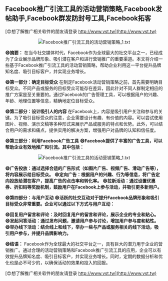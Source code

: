## **Facebook推广引流工具的活动营销策略,Facebook发帖助手,Facebook群发防封号工具,Facebook拓客**

[😍想了解推广相关软件的朋友请登录 http://www.vst.tw](http://www.vst.tw)

 <center><img src="https://vst.tw/MP4/tuiguang/png/7.png" alt="Facebook推广引流工具的活动营销策略_1.txt"></center>

**😄摘要：**
在当今社交媒体时代，Facebook作为全球最大的社交平台之一，已经成为了企业展示品牌形象、吸引潜在客户和进行营销推广的重要渠道。本文将介绍一些基于Facebook推广引流工具的活动营销策略，帮助企业利用这一平台提升品牌知名度、吸引目标客户，并实现业务增长。

**😄第一部分：确定目标受众**
在制定Facebook活动营销策略之前，首先需要明确目标受众。不同产品或服务的目标受众可能存在差异，因此针对不同人群制定相应的推广方案是至关重要的。通过Facebook的广告管理工具，可以根据用户的兴趣、年龄、地理位置等信息，精确地定位目标受众。

**😄第二部分：设计吸引人的内容**
在Facebook上，内容是吸引用户关注和参与的关键。为了吸引目标受众的注意，企业需要设计有趣、有价值的内容。可以尝试使用图片、视频、演示文稿等多种形式来展示产品或服务的特点和优势。此外，可以结合用户的需求和痛点，提供实用的解决方案，增强用户对品牌的认知和信任度。

**😄第三部分：利用Facebook广告工具**
**😄Facebook提供了丰富的广告工具，可以帮助企业有效地推广和引流。其中包括：**

 <center><img src="https://vst.tw/MP4/tuiguang/png/8.png" alt="Facebook推广引流工具的活动营销策略_1.txt"></center>

**😄广告投放：通过选择合适的广告形式（如图片广告、视频广告、滑动广告等），将内容展示给目标受众。**
**😄定向广告：根据用户的兴趣、行为等信息，将广告定向投放给潜在客户，提高广告的点击率和转化率。**
**😄拉新活动：通过设置优惠券、折扣码等奖励机制，鼓励用户在Facebook上参与活动，并吸引更多新用户。**

**😄第四部分：与用户互动**
**😄活跃的社交互动对于提升Facebook品牌形象和吸引目标受众非常重要。企业可以通过以下方式与用户互动：**

**😄回复用户留言和评论：及时回复用户的留言和评论，展示企业的专业和贴心。**
**😄发起问答活动：通过发布问题，邀请用户参与讨论，增加用户参与度和粘性。**
**😄举办线下活动：结合线上和线下，举办一些与产品或服务相关的线下活动，吸引用户参与，并提升品牌影响力。**

**😄结语：**
Facebook作为全球最大的社交平台之一，具有巨大的潜力用于企业的营销推广。通过合理的活动营销策略和Facebook推广引流工具的应用，企业可以有效提升品牌知名度、吸引目标客户，并实现业务增长。同时，定期的数据分析和优化也是必不可少的，以确保活动的效果和投入的回报。

[😍想了解推广相关软件的朋友请登录 http://www.vst.tw](http://www.vst.tw)



